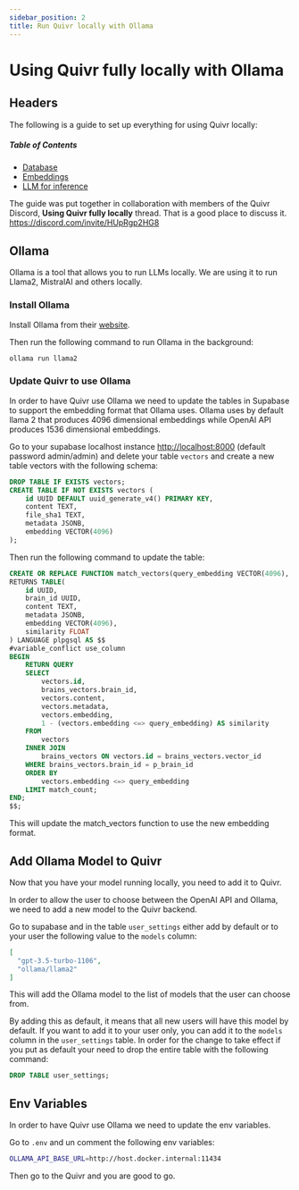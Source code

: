 ```yaml
---
sidebar_position: 2
title: Run Quivr locally with Ollama
---
```


# Using Quivr fully locally with Ollama

## Headers

The following is a guide to set up everything for using Quivr locally:

##### Table of Contents

- [Database](#database)
- [Embeddings](#embeddings)
- [LLM for inference](#llm)

The guide was put together in collaboration with members of the Quivr Discord, **Using Quivr fully locally** thread. That is a good place to discuss it. https://discord.com/invite/HUpRgp2HG8

## Ollama

Ollama is a tool that allows you to run LLMs locally. We are using it to run Llama2, MistralAI and others locally. 

### Install Ollama

Install Ollama from their [website](https://ollama.ai/).

Then run the following command to run Ollama in the background:

```bash
ollama run llama2
```

### Update Quivr to use Ollama

In order to have Quivr use Ollama we need to update the  tables in Supabase to support the embedding format that Ollama uses. Ollama uses by default llama 2 that produces 4096 dimensional embeddings while OpenAI API produces 1536 dimensional embeddings. 


Go to your supabase localhost instance [http://localhost:8000](http://localhost:8000) (default password admin/admin) and delete your table `vectors` and create a new table vectors with the following schema:

```sql
DROP TABLE IF EXISTS vectors;
CREATE TABLE IF NOT EXISTS vectors (
    id UUID DEFAULT uuid_generate_v4() PRIMARY KEY,
    content TEXT,
    file_sha1 TEXT,
    metadata JSONB,
    embedding VECTOR(4096)
);
``` 

Then run the following command to update the table:

```sql
CREATE OR REPLACE FUNCTION match_vectors(query_embedding VECTOR(4096), match_count INT, p_brain_id UUID)
RETURNS TABLE(
    id UUID,
    brain_id UUID,
    content TEXT,
    metadata JSONB,
    embedding VECTOR(4096),
    similarity FLOAT
) LANGUAGE plpgsql AS $$
#variable_conflict use_column
BEGIN
    RETURN QUERY
    SELECT
        vectors.id,
        brains_vectors.brain_id,
        vectors.content,
        vectors.metadata,
        vectors.embedding,
        1 - (vectors.embedding <=> query_embedding) AS similarity
    FROM
        vectors
    INNER JOIN
        brains_vectors ON vectors.id = brains_vectors.vector_id
    WHERE brains_vectors.brain_id = p_brain_id
    ORDER BY
        vectors.embedding <=> query_embedding
    LIMIT match_count;
END;
$$;
``` 

This will update the match_vectors function to use the new embedding format.


## Add Ollama Model to Quivr

Now that you have your model running locally, you need to add it to Quivr.

In order to allow the user to choose between the OpenAI API and Ollama, we need to add a new model to the Quivr backend.

Go to supabase and in the table `user_settings` either add by default or to your user the following value to the `models` column:

```json
[
  "gpt-3.5-turbo-1106",
  "ollama/llama2"
]
```

This will add the Ollama model to the list of models that the user can choose from.

By adding this as default, it means that all new users will have this model by default. If you want to add it to your user only, you can add it to the `models` column in the `user_settings` table. In order for the change to take effect if you put as default your need to drop the entire table with the following command:

```sql
DROP TABLE user_settings;
```


## Env Variables


In order to have Quivr use Ollama we need to update the env variables.

Go to `.env` and un comment the following env variables:

```bash
OLLAMA_API_BASE_URL=http://host.docker.internal:11434
```

Then go to the Quivr and you are good to go.
